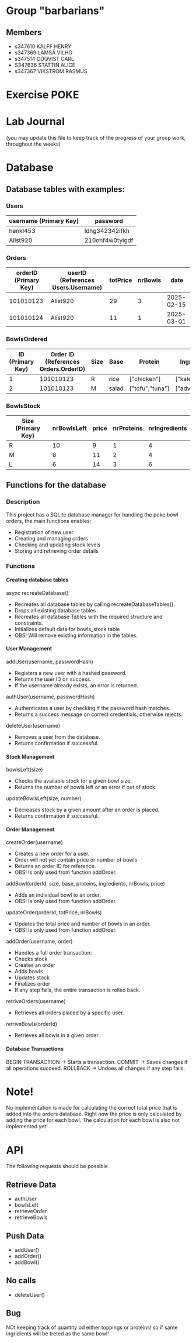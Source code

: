 # Group "barbarians"

## Members
- s347610 KALFF HENRY
- s347369 LÄMSÄ VILHO
- s347514 ODQVIST CARL
- S347636 STATTIN ALICE
- s347367 VIKSTRÖM RASMUS

# Exercise **POKE**

# Lab Journal

(you may update this file to keep track of the progress of your group work, throughout the weeks)


# Database 

## Database tables with examples:

### Users  
| username (Primary Key) | password          |
|------------------------|-------------------|
| henkl453               | ldhg342342ifkh    |
| Alist920               | 210ohf4w0tyigdf   |

### Orders  
| orderID (Primary Key) | userID (References Users.Username) | totPrice | nrBowls |    date    |
|------------------------|-----------------------------------|----------|---------|------------|
| 101010123              | Alist920                          |    29    |    3    | 2025-02-15 |
| 101010124              | Alist920                          |    11    |    1    | 2025-03-01 |

### BowlsOrdered  
| ID (Primary Key) | Order ID (References Orders.OrderID) | Size | Base  |    Protein    |  Ingredients  | nrBowls | Price |
|------------------|--------------------------------------|------|-------|---------------|---------------|---------|-------|
| 1                | 101010123                            |   R  | rice  | ["chicken"]   |["kale",..]    |    2    |  18   |
| 2                | 101010123                            |   M  | salad |["tofu","tuna"]|["advocado",..]|    1    |  11   |

### BowlsStock  
| Size (Primary Key) | nrBowlsLeft | price | nrProteins | nrIngredients |
|--------------------|-------------|-------|------------|---------------|
| R                  |     10      |   9   |     1      |       4       |
| M                  |     8       |  11   |     2      |       4       |
| L                  |     6       |  14   |     3      |       6       |

## Functions for the database
### Description

This project has a SQLite database manager for handling the poke bowl orders, the main functions enables: 
- Registration of new user
- Creating and managing orders
- Checking and updating stock levels
- Storing and retrieving order details

### 

### Functions

#### Creating database tables

async recreateDatabase()
- Recreates all database tables by calling recreateDatabaseTables().
- Drops all existing database tables .
- Recreates all database Tables with the required structure and constraints.
- Initializes default data for bowls_stock table
- OBS! Will remove existing information in the tables.


#### User Management

addUser(username, passwordHash)
- Registers a new user with a hashed password.
- Returns the user ID on success.
- If the username already exists, an error is returned.

authUser(username, passwordHash)
- Authenticates a user by checking if the password hash matches.
- Returns a success message on correct credentials, otherwise rejects.

deleteUser(username)
- Removes a user from the database.
- Returns confirmation if successful.

#### Stock Management
bowlsLeft(size)
- Checks the available stock for a given bowl size.
- Returns the number of bowls left or an error if out of stock.

updateBowlsLeft(size, number)
- Decreases stock by a given amount after an order is placed.
- Returns confirmation if successful.

#### Order Management

createOrder(username)
- Creates a new order for a user.
- Order will not yet contain price or number of bowls
- Returns an order ID for reference.
- OBS! Is only used from function addOrder.

addBowl(orderId, size, base, proteins, ingredients, nrBowls, price)
- Adds an individual bowl to an order.
- OBS! Is only used from function addOrder.

updateOrder(orderId, totPrice, nrBowls)
- Updates the total price and number of bowls in an order.
- OBS! Is only used from function addOrder.

addOrder(username, order)
- Handles a full order transaction:
- Checks stock
- Creates an order
- Adds bowls
- Updates stock
- Finalizes order
- If any step fails, the entire transaction is rolled back.

retriveOrders(username)
- Retrieves all orders placed by a specific user.

retriveBowls(orderId)
- Retrieves all bowls in a given order.

#### Database Transactions
BEGIN TRANSACTION → Starts a transaction.
COMMIT → Saves changes if all operations succeed.
ROLLBACK → Undoes all changes if any step fails.

# Note!

No implementation is made for calculating the correct total price that is added into the orders database. Right now the price is only calculated by adding the price for each bowl. The calculation for each bowl is also not implemented yet!

# API

The following requests should be possible
## Retrieve Data
- authUser
- bowlsLeft
- retrieveOrder
- retrieveBowls

## Push Data
- addUser()
- addOrder()
- addBowl()

## No calls
- deleteUser()

## Bug 
NOt keeping track of quantity od either toppings or proteins!
so if same ingridients will be treted as the same bowl!
